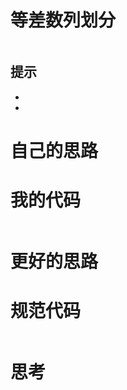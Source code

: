 # 等差数列划分



```

```

## 提示

- 
- 

# 自己的思路



# 我的代码

```go

```

# 更好的思路



# 规范代码

```go

```

# 思考



